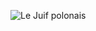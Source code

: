 ![Le Juif polonais](https://upload.wikimedia.org/wikipedia/commons/thumb/3/33/Giraffa_camelopardalis_head_%28Profil%29.jpg/400px-Giraffa_camelopardalis_head_%28Profil%29.jpg)
